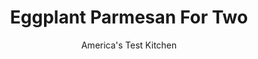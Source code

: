 ---
layout: ../../layouts/MarkdownPostLayout.astro
title: Eggplant Parmesan For Two
author: America's Test Kitchen
pubDate: 2023-03-15
description: "A wholesale redesign was the first step to reimagining this dish for two."
image_url: https://res.cloudinary.com/hksqkdlah/image/upload/ar_1:1,c_fill,dpr_2.0,f_auto,fl_lossy.progressive.strip_profile,g_faces:auto,q_auto:low,w_344/8721_sfs-eggplantparm-27-280005
tags: ["Main Courses","Vegetables","For Two"]
calories: 2459
protein: 38
carbohydrates: 46
fats: 
fiber: 11
ingredients: ["1 medium, eggplant (about 1 pound)","1/4 cup, all-purpose flour","1 , large egg","1/2 cup, panko bread crumbs","3/4 cup, grated Parmesan cheese",", Salt and pepper","1/2 cup plus 3 tablespoons, olive oil","4 , garlic cloves, minced","1/4 teaspoon, red pepper flakes","1 (14.5-ounce) can, diced tomatoes","1/4 cup, chopped fresh basil","1/2 cup, shredded provolone cheese"]
serves: 2
time: "50 minutes"
instructions: ["BREAD EGGPLANT: Following photos 1 to 3 at left, cut two 3/4-inch planks lengthwise from center of egg- plant, halve each plank crosswise, and cut remaining eggplant into 1/2-inch dice. Place flour in shallow dish. Beat egg in second shallow dish. Combine bread crumbs, 1/4 cup Parmesan, 1/4 teaspoon salt, and 1/4 teaspoon pepper in third shallow dish. One at a time, coat eggplant slices lightly with flour, dip them in egg, and dredge in bread-crumb mixture, pressing to adhere. Transfer to wire rack set inside rimmed baking sheet and let sit 5 minutes (or refrigerate up to 1 hour).","COOK EGGPLANT: Adjust oven rack to upper-middle position and heat oven to 450 degrees. Heat 1/2 cup oil in large nonstick skillet over medium-high heat until shimmering. Cook eggplant slices until lightly browned, about 1 minute per side. Transfer to wire rack set inside baking sheet and bake until eggplant is tender and deep golden brown, 12 to 15 minutes.","MAKE SAUCE: Meanwhile, pour off oil and wipe out skillet with paper towels. Heat 2 tablespoons oil in empty skillet over medium-high heat until shimmering. Add chopped eggplant and 1/4 teaspoon salt and cook, stirring occasionally, until lightly browned, about 3 minutes. Stir in remaining oil, garlic, and pepper flakes and cook until fragrant, about 30 seconds. Add tomatoes and reduce heat to medium. Simmer until eggplant is tender and sauce is thickened, about 5 minutes. Stir in basil and season with salt and pepper; cover and keep warm.","ASSEMBLE: Combine remaining Parmesan and provolone in medium bowl. Top browned eggplant slices with cheese mixture and bake until cheese is melted, about 3 minutes. Transfer half of sauce to platter and top with eggplant slices. Spoon remaining sauce over eggplant. Serve."]
nutrition: ["1023 mg Potassium","710 mg Phosphorus","1065 mg Calcium","4 mg Iron","93 mg Magnesium","1539 mg Sodium","3 mg Zinc","101 g Fat","3 mg Niacin (B3)","61 g Monounsaturated","9 g Polyunsaturated","1 mg Thiamin (B1)","32 mg Vitamin C","153 mg Cholesterol","26 g Saturated","11 g Fiber","24 µg Folic acid","82 µg Folate (food)","13 g Sugars","74 µg Vitamin K","421 g Water","46 g Carbs","123 µg Folate equivalent (total)","38 g Protein","12 mg Vitamin E","1 µg Vitamin B12","290 µg Vitamin A","1229 kcal Energy","2459 calories"]
notes: "Hunts diced tomatoes are our favorite"
---